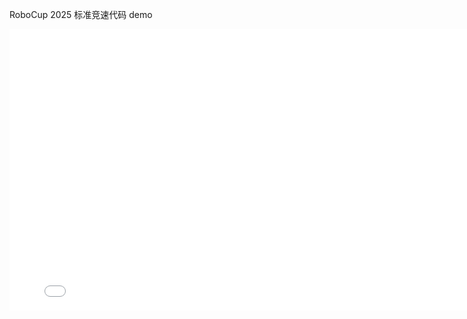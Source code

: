 RoboCup 2025 标准竞速代码
demo
<iframe 
    src="./demo.mp4"
    width="800" 
    height="450" 
    frameborder="0" 
    allowfullscreen>
</iframe>
